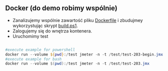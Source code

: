 ## Docker (do demo robimy wspólnie)

- Zanalizujemy wspólnie zawartość pliku [Dockerfile](Dockerfile) i zbudujmey wykorzystując skrypt [build.ps1](build.ps1).
- Zalogujemy się do wnętrza kontenera.
- Uruchomimy test

```powershell

#execute example for powershell
docker run --volume ${pwd}:/test jmeter -n -t /test/test-203-begin.jmx
#execute example for bash
docker run --volume $(pwd):/test jmeter -n -t /test/test-203.jmx

```